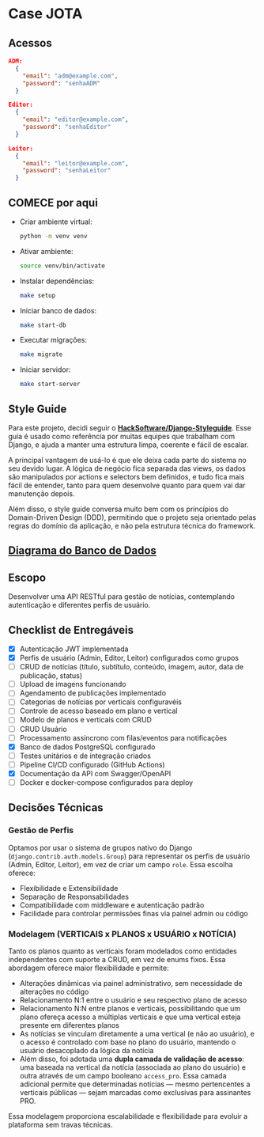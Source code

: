 
# Case JOTA

## Acessos

```json
ADM:
  {
    "email": "adm@example.com",
    "password": "senhaADM"
  }

Editor:
  {
    "email": "editor@example.com",
    "password": "senhaEditor"
  }

Leitor:
  {
    "email": "leitor@example.com",
    "password": "senhaLeitor"
  }
```

## COMECE por aqui

- Criar ambiente virtual:
  ```bash
  python -m venv venv
  ```

- Ativar ambiente:
  ```bash
  source venv/bin/activate
  ```

- Instalar dependências:
  ```bash
  make setup
  ```

- Iniciar banco de dados:
  ```bash
  make start-db
  ```

- Executar migrações:
  ```bash
  make migrate
  ```

- Iniciar servidor:
  ```bash
  make start-server
  ```

## Style Guide

Para este projeto, decidi seguir o [**HackSoftware/Django-Styleguide**](https://github.com/HackSoftware/Django-Styleguide). Esse guia é usado como referência por muitas equipes que trabalham com Django, e ajuda a manter uma estrutura limpa, coerente e fácil de escalar.

A principal vantagem de usá-lo é que ele deixa cada parte do sistema no seu devido lugar. A lógica de negócio fica separada das views, os dados são manipulados por actions e selectors bem definidos, e tudo fica mais fácil de entender, tanto para quem desenvolve quanto para quem vai dar manutenção depois.

Além disso, o style guide conversa muito bem com os princípios do Domain-Driven Design (DDD), permitindo que o projeto seja orientado pelas regras do domínio da aplicação, e não pela estrutura técnica do framework.


## [Diagrama do Banco de Dados](https://dbdiagram.io/e/67d58a3175d75cc84431913b/682b500d1227bdcb4effee9b)

## Escopo

Desenvolver uma API RESTful para gestão de notícias, contemplando autenticação e diferentes perfis de usuário.

## Checklist de Entregáveis

- [X] Autenticação JWT implementada
- [X] Perfis de usuário (Admin, Editor, Leitor) configurados como grupos
- [ ] CRUD de notícias (título, subtítulo, conteúdo, imagem, autor, data de publicação, status)
- [ ] Upload de imagens funcionando
- [ ] Agendamento de publicações implementado
- [ ] Categorias de notícias por verticais configuravéis
- [ ] Controle de acesso baseado em plano e vertical
- [ ] Modelo de planos e verticais com CRUD
- [ ] CRUD Usuário
- [ ] Processamento assíncrono com filas/eventos para notificações
- [X] Banco de dados PostgreSQL configurado
- [ ] Testes unitários e de integração criados
- [ ] Pipeline CI/CD configurado (GitHub Actions)
- [X] Documentação da API com Swagger/OpenAPI
- [ ] Docker e docker-compose configurados para deploy

## Decisões Técnicas

### Gestão de Perfis

Optamos por usar o sistema de grupos nativo do Django (`django.contrib.auth.models.Group`) para representar os perfis de usuário (Admin, Editor, Leitor), em vez de criar um campo `role`. Essa escolha oferece:

- Flexibilidade e Extensibilidade
- Separação de Responsabilidades
- Compatibilidade com middleware e autenticação padrão
- Facilidade para controlar permissões finas via painel admin ou código

### Modelagem (VERTICAIS x PLANOS x USUÁRIO x NOTÍCIA)

Tanto os planos quanto as verticais foram modelados como entidades independentes com suporte a CRUD, em vez de enums fixos. Essa abordagem oferece maior flexibilidade e permite:

- Alterações dinâmicas via painel administrativo, sem necessidade de alterações no código
- Relacionamento N:1 entre o usuário e seu respectivo plano de acesso
- Relacionamento N:N entre planos e verticais, possibilitando que um plano ofereça acesso a múltiplas verticais e que uma vertical esteja presente em diferentes planos
- As notícias se vinculam diretamente a uma vertical (e não ao usuário), e o acesso é controlado com base no plano do usuário, mantendo o usuário desacoplado da lógica da notícia
- Além disso, foi adotada uma **dupla camada de validação de acesso**: uma baseada na vertical da notícia (associada ao plano do usuário) e outra através de um campo booleano `access_pro`. Essa camada adicional permite que determinadas notícias — mesmo pertencentes a verticais públicas — sejam marcadas como exclusivas para assinantes PRO.

Essa modelagem proporciona escalabilidade e flexibilidade para evoluir a plataforma sem travas técnicas.

